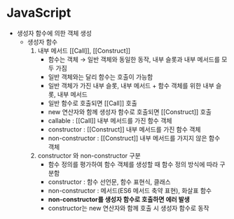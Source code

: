 # JavaScript
* 생성자 함수에 의한 객체 생성
  - 생성자 함수
    1. 내부 메서드 [[Call]], [[Construct]]  
       - 함수는 객체 → 일반 객체와 동일한 동작, 내부 슬롯과 내부 메서드를 모두 가짐
       - 일반 객체와는 달리 함수는 호출이 가능함
       - 일반 객체가 가진 내부 슬롯, 내부 메서드 + 함수 객체를 위한 내부 슬롯, 내부 메서드
       - 일반 함수로 호출되면 [[Call]] 호출
       - new 연산자와 함께 생성자 함수로 호출되면 [[Construct]] 호출
       - callable : [[Call]] 내부 메서드를 가진 함수 객체
       - constructor : [[Construct]] 내부 메서드를 가진 함수 객체
       - non-constructor : [[Construct]] 내부 메서드를 가지지 않은 함수 객체
    2. constructor 와 non-constructor 구분
       - 함수 정의를 평가하여 함수 객체를 생성할 때 함수 정의 방식에 따라 구분함
       - constructor : 함수 선언문, 함수 표현식, 클래스
       - non-constructor : 메서드(ES6 메서드 축약 표현), 화살표 함수
       - **non-constructor를 생성자 함수로 호출하면 에러 발생**
       - constructor는 new 연산자와 함께 호출 시 생성자 함수로 동작